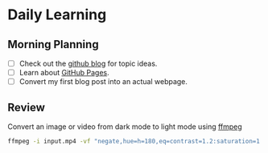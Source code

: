 # Daily Learning

## Morning Planning

- [ ]  Check out the [github blog](https://github.blog/) for topic ideas.
- [ ]  Learn about [GitHub Pages](https://skills.github.com/#first-day-on-github).
- [ ]  Convert my first blog post into an actual webpage.

## Review

Convert an image or video from dark mode to light mode using [ffmpeg](https://www.ffmpeg.org)

```bash
ffmpeg -i input.mp4 -vf "negate,hue=h=180,eq=contrast=1.2:saturation=1.1" output.mp4
```
